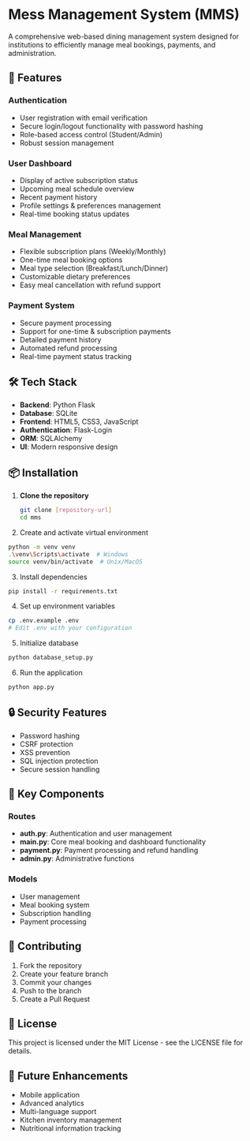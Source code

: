 # Mess Management System (MMS)

A comprehensive web-based dining management system designed for institutions to efficiently manage meal bookings, payments, and administration.

## 🚀 Features

### Authentication
- User registration with email verification
- Secure login/logout functionality with password hashing
- Role-based access control (Student/Admin)
- Robust session management

### User Dashboard
- Display of active subscription status
- Upcoming meal schedule overview
- Recent payment history
- Profile settings & preferences management
- Real-time booking status updates

### Meal Management
- Flexible subscription plans (Weekly/Monthly)
- One-time meal booking options
- Meal type selection (Breakfast/Lunch/Dinner)
- Customizable dietary preferences
- Easy meal cancellation with refund support

### Payment System
- Secure payment processing
- Support for one-time & subscription payments
- Detailed payment history
- Automated refund processing
- Real-time payment status tracking

## 🛠️ Tech Stack

- **Backend**: Python Flask
- **Database**: SQLite
- **Frontend**: HTML5, CSS3, JavaScript
- **Authentication**: Flask-Login
- **ORM**: SQLAlchemy
- **UI**: Modern responsive design

## 📦 Installation

1. **Clone the repository**
   ```bash
   git clone [repository-url]
   cd mms
   ```

2. Create and activate virtual environment
```bash
python -m venv venv
.\venv\Scripts\activate  # Windows
source venv/bin/activate  # Unix/MacOS
```

3. Install dependencies
```bash
pip install -r requirements.txt
```

4. Set up environment variables
```bash
cp .env.example .env
# Edit .env with your configuration
```

5. Initialize database
```bash
python database_setup.py
```

6. Run the application
```bash
python app.py
```

## 🔒 Security Features

- Password hashing
- CSRF protection
- XSS prevention
- SQL injection protection
- Secure session handling

## 📱 Key Components

### Routes
- **auth.py**: Authentication and user management
- **main.py**: Core meal booking and dashboard functionality
- **payment.py**: Payment processing and refund handling
- **admin.py**: Administrative functions

### Models
- User management
- Meal booking system
- Subscription handling
- Payment processing

## 🤝 Contributing

1. Fork the repository
2. Create your feature branch
3. Commit your changes
4. Push to the branch
5. Create a Pull Request

## 📄 License

This project is licensed under the MIT License - see the LICENSE file for details.

## 🎯 Future Enhancements

- Mobile application
- Advanced analytics
- Multi-language support
- Kitchen inventory management
- Nutritional information tracking
